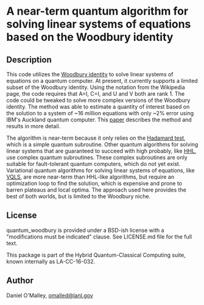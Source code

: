 A near-term quantum algorithm for solving linear systems of equations based on the Woodbury identity
===============================

Description
-----------

This code utilizes the [Woodbury identity](https://en.wikipedia.org/wiki/Woodbury_matrix_identity) to solve linear systems of equations on a quantum computer. At present, it currently supports a limited subset of the Woodbury identity. Using the notation from the Wikipedia page, the code requires that A=I, C=I, and U and V both are rank 1. The code could be tweaked to solve more complex versions of the Woodbury identity. The method was able to estimate a quantity of interest based on the solution to a system of ~16 million equations with only ~2% error using IBM's Auckland quantum computer. This [paper](https://arxiv.org/abs/2205.00645) describes the method and results in more detail.

The algorithm is near-term because it only relies on the [Hadamard test](https://en.wikipedia.org/wiki/Hadamard_test_(quantum_computation)), which is a simple quantum subroutine. Other quantum algorithms for solving linear systems that are guaranteed to succeed with high probably, like [HHL](https://arxiv.org/abs/0811.3171), use complex quantum subroutines. These complex subroutines are only suitable for fault-tolerant quantum computers, which do not yet exist. Variational quantum algorithms for solving linear systems of equations, like [VQLS](https://arxiv.org/abs/1909.05820), are more near-term than HHL-like algorithms, but require an optimization loop to find the solution, which is expensive and prone to barren plateaus and local optima. The approach used here provides the best of both worlds, but is limited to the Woodbury niche.

License
-------

quantum_woodbury is provided under a BSD-ish license with a "modifications must be indicated" clause.  See LICENSE.md file for the full text.

This package is part of the Hybrid Quantum-Classical Computing suite, known internally as LA-CC-16-032.

Author
------

Daniel O'Malley, <omalled@lanl.gov>

